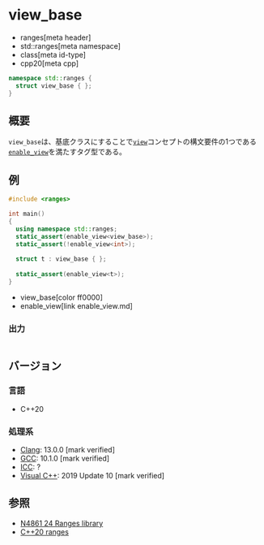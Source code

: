 # view_base
* ranges[meta header]
* std::ranges[meta namespace]
* class[meta id-type]
* cpp20[meta cpp]

```cpp
namespace std::ranges {
  struct view_base { };
}
```

## 概要

`view_base`は、基底クラスにすることで[`view`](view.md)コンセプトの構文要件の1つである[`enable_view`](enable_view.md)を満たすタグ型である。

## 例

```cpp example
#include <ranges>

int main()
{
  using namespace std::ranges;
  static_assert(enable_view<view_base>);
  static_assert(!enable_view<int>);
    
  struct t : view_base { };
    
  static_assert(enable_view<t>);
}
```
* view_base[color ff0000]
* enable_view[link enable_view.md]

### 出力
```
```

## バージョン
### 言語
- C++20

### 処理系
- [Clang](/implementation.md#clang): 13.0.0 [mark verified]
- [GCC](/implementation.md#gcc): 10.1.0 [mark verified]
- [ICC](/implementation.md#icc): ?
- [Visual C++](/implementation.md#visual_cpp): 2019 Update 10 [mark verified]

## 参照
- [N4861 24 Ranges library](https://timsong-cpp.github.io/cppwp/n4861/ranges)
- [C++20 ranges](https://techbookfest.org/product/5134506308665344)
